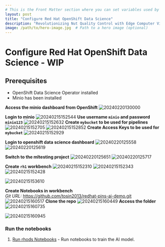```yaml
---
# This is the Front Matter section where you can set variables used by Jekyll
layout: post
title: "Configure Red Hat OpenShift Data Science"
description: "Revolutionizing Nut Quality Control with Edge Computer Vision using YOLO V5 and Microshift"
image: /path/to/hero-image.jpg  # Path to a hero image (optional)
---
```


# Configure Red Hat OpenShift Data Science - WIP

## Prerequisites
* OpenShift Data Science Operator installed
* Minio has been installed 

**Access the minio dashboard from OpenShift**
![20240220130000](https://i.imgur.com/lsHlOBV.png)

**Login to minio**
![20240215152544](https://i.imgur.com/Ja5dMfY.jpg)
**Use username `minio` and password `minio123`**
![20240215152632](https://i.imgur.com/tAJwQ8d.png)
**Create `mybucket` to be used for pipelines**
![20240215152705](https://i.imgur.com/3ErXqeg.png)
![20240215152852](https://i.imgur.com/iVT3SlN.png)
**Create Access Keys to be used for `mybucket`**
![20240215152929](https://i.imgur.com/5MFQTN0.png)

**Login to openshift data science dashboard**
![20240220125558](https://i.imgur.com/ljRC5DU.png)
![20240220125619](https://i.imgur.com/Wd4lay2.png)

**Switch to the mltesting project**
![20240220125651](https://i.imgur.com/JkElNIM.png)
![20240220125717](https://i.imgur.com/FBqE9Qg.png)

**Create `rh1` workbench**
![20240215152310](https://i.imgur.com/oEGKujL.png)
![20240215152343](https://i.imgur.com/emojiDj.png)
![20240215152428](https://i.imgur.com/p4OLvNe.png)


![20240215153610](https://i.imgur.com/wGcCXrj.png)

**Create Notebooks in workbench**  
*Git URL:* https://github.com/tosin2013/redhat-pins-ai-demo.git
![20240215160517](https://i.imgur.com/C1eUdh0.png)
**Clone the repo**
![20240215160449](https://i.imgur.com/Sk9TrO1.png)
**Access the folder**
![20240215160735](https://i.imgur.com/2STy56n.png)

![20240215160945](https://i.imgur.com/3YtLydm.png)

### Run the notebooks
1. [Run rhods Notebooks](../../deployments/run_rhods_notebooks) - Run notebooks to train the AI model. 